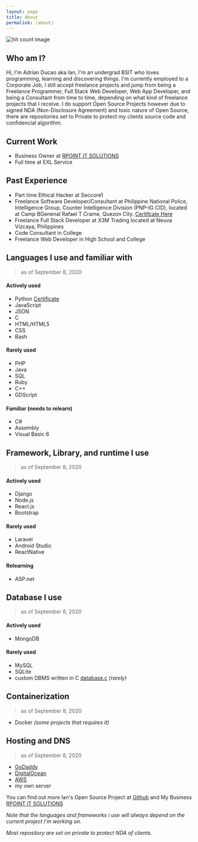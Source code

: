 ```yaml
---
layout: page
title: About
permalink: /about/
---
```

<img style="width: inherit;" src="http://hits.dwyl.com/dev-yakuza.github.io{{ https://adrianducao.github.io/about }}.svg" alt="hit count image"/>

## Who am I?
Hi, I'm Adrian Ducao aka Ian, I'm an undergrad BSIT who loves programming, learning and discovering things. I'm currently employed to a Corporate Job, I still accept freelance projects and jump from being a Freelance Programmer, Full Stack Web Developer, Web App Developer, and being a Consultant from time to time, depending on what kind of freelance projects that I receive. I do support Open Source Projects however due to signed NDA (Non-Disclosure Agreement) and toxic nature of Open Source, there are repositories set to Private to protect my clients source code and confidencial algorithm.

## Current Work 
* Business Owner at [RPOINT IT SOLUTIONS](https://rpointsolution.com)
* Full time at EXL Service

## Past Experience
* Part time Ethical Hacker at Seccore1
* Freelance Software Developer/Consultant at Philippine National Police, Intelligence Group, Counter Intelligence Division (PNP-IG CID), located at Camp BGenenal Rafael T Crame, Quezon City. [Certifcate Here](https://www.instagram.com/p/B0dNpdalTxw/)
* Freelance Full Stack Developer at X3M Trading located at Neuva Vizcaya, Philippines
* Code Consultant in College
* Freelance Web Developer in High School and College

## Languages I use and familiar with
>as of September 8, 2020

#### Actively used
* Python [Certificate](https://www.hackerrank.com/certificates/585f65ec6da2)
* JavaScript
* JSON
* C
* HTML/HTML5
* CSS
* Bash

#### Rarely used
* PHP
* Java
* SQL
* Ruby 
* C++
* GDScript

#### Familiar (needs to relearn)
* C#
* Assembly
* Visual Basic 6

## Framework, Library, and runtime I use
>as of September 8, 2020

#### Actively used
* Django
* Node.js
* React.js
* Bootstrap

#### Rarely used
* Laravel 
* Android Studio
* ReactNative

#### Relearning
* ASP.net


## Database I use
>as of September 8, 2020

#### Actively used
* MongoDB 

#### Rarely used
* MySQL
* SQLite
* custom DBMS written in C [database.c](https://github.com/AdrianDucao/C-Language/blob/master/database.c) *(rarely)*

## Containerization 
>as of September 8, 2020

* Docker *(some projects that requires it)*

## Hosting and DNS
>as of September 8, 2020

* [GoDaddy](https://ph.godaddy.com/)
* [DigitalOcean](https://www.digitalocean.com/)
* [AWS](https://aws.amazon.com)
* my own server

You can find out more Ian's Open Source Project at [Github](https://github.com/AdrianDucao/) and My Business [RPOINT IT SOLUTIONS](https:rpointsolution.com) 

*Note that the languages and frameworks i use will always depend on the current project I'm working on.*

*Most repository are set on private to protect NDA of clients.*

